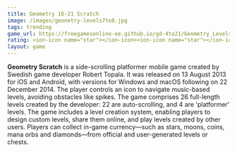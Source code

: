 ```yaml
---
title: Geometry 16-21 Scratch
image: /images/geonetry-levels7to8.jpg
tags: trending
game_url: https://freegamesonline-ee.github.io/gd-4to21/Geometry_Levels_16-21_v3.7.html
rating: <ion-icon name="star"></ion-icon><ion-icon name="star"></ion-icon><ion-icon name="star"></ion-icon><ion-icon name="star"></ion-icon><ion-icon name="star"></ion-icon>
layout: game
---
```



**Geometry Scratch** is a side-scrolling platformer mobile game created by Swedish game developer Robert Topala. It was released on 13 August 2013 for iOS and Android, with versions for Windows and macOS following on 22 December 2014. The player controls an icon to navigate music-based levels, avoiding obstacles like spikes.
The game comprises 26 full-length levels created by the developer: 22 are auto-scrolling, and 4 are 'platformer' levels. The game includes a level creation system, enabling players to design custom levels, share them online, and play levels created by other users. Players can collect in-game currency—such as stars, moons, coins, mana orbs and diamonds—from official and user-generated levels or chests.